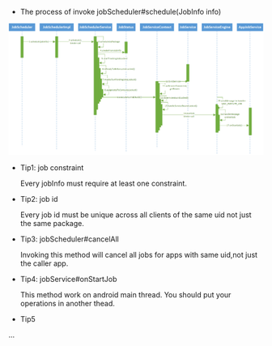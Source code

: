 - The process of invoke jobScheduler#schedule(JobInfo info)
<div style="align: center">
<img src="images/JobScheduler.gif"/>
</div>

- Tip1: job constraint

    Every jobInfo must require at least one constraint. 

- Tip2: job id

    Every job id must be unique across all clients of the same uid not just the same package. 

- Tip3: jobScheduler#cancelAll

    Invoking this method will cancel all jobs for apps with same uid,not just the caller app.

- Tip4: jobService#onStartJob

    This method work on android main thread. You should put your operations in another thead.

- Tip5 

...

